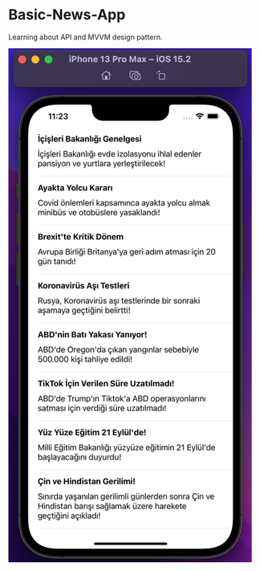 # Basic-News-App
Learning about API and MVVM design pattern.

![Image](https://github.com/MutluClkn/Basic-News-App/blob/main/SS.png)
